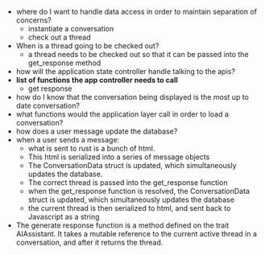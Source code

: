 - where do I want to handle data access in order to maintain separation of concerns?
	 - instantiate a conversation
	 - check out a thread
- When is a thread going to be checked out?
	- a thread needs to be checked out so that it can be passed into the get_response method
- how will the application state controller handle talking to the apis?
- **list of functions the app controller needs to call**
	- get response
- how do I know that the conversation being displayed is the most up to date conversation?
- what functions would the application layer call in order to load a conversation?
- how does a user message update the database?
- when a user sends a message:
	- what is sent to rust is a bunch of html. 
	- This html is serialized into a series of message objects
	- The ConversationData struct is updated, which simultaneously updates the database. 
	- The correct thread is passed into the get_response function
	- when the get_response function is resolved, the ConversationData struct is updated, which simultaneously updates the database
	- the current thread is then serialized to html, and sent back to Javascript as a string
- The generate response function is a method defined on the trait AIAssistant. It takes a mutable reference to the current active thread in a conversation, and after it returns the thread. 